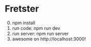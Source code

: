 # Fretster

0. npm install
1. run code: npm run dev
2. run server: npm run server
3. awesome on http://localhost:3000!
